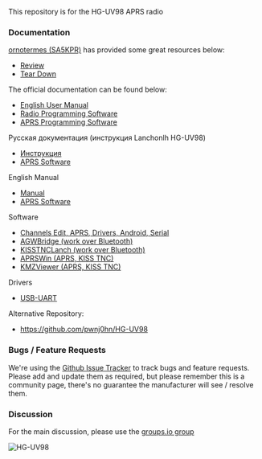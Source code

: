 This repository is for the HG-UV98 APRS radio

### Documentation
[ornotermes (SA5KPR)](https://github.com/ornotermes) has provided some great resources below:  
* [Review](https://www.reddit.com/r/amateurradio/comments/c0k0bh/first_look_at_hguv98_first_chinese_aprs_handheld/)  
* [Tear Down](https://www.reddit.com/r/amateurradio/comments/c3wurz/teardown_of_hguv98_the_first_chinese_aprs_handheld/)

The official documentation can be found below:  
* [English User Manual](https://ba4tb.qth.com/download/HG-UV98%20Manual.pdf)  
* [Radio Programming Software](https://ba4tb.qth.com/download/HG-UV98%20EN%20%20V2.0%20setup.rar) 
* [APRS Programming Software](http://www.ba4tb.qth.com/download/APRS_51Serial_20190525_A.rar)

Русская документация (инструкция Lanchonlh HG-UV98)
 * [Инструкция](https://github.com/dkxce/lanchonlh_hg-uv98_ru_manual)
 * [APRS Software](https://github.com/dkxce/HG-UV98/blob/master/Software/20200822%20Manual/Russian.md)

English Manual
 * [Manual](https://github.com/dkxce/lanchonlh_hg-uv98_ru_manual/tree/main/English)
 * [APRS Software](https://github.com/dkxce/HG-UV98/tree/master/Software/20200822%20Manual)

Software
 * [Channels Edit, APRS, Drivers, Android, Serial](Software)
 * [AGWBridge (work over Bluetooth)](https://github.com/dkxce/AGWBridge)
 * [KISSTNCLanch (work over Bluetooth)](https://github.com/dkxce/KISSTNCLanchHG-UV98)
 * [APRSWin (APRS, KISS TNC)](https://github.com/dkxce/APRSWin)
 * [KMZViewer (APRS, KISS TNC)](https://github.com/dkxce/KMZViewer)

Drivers     
 * [USB-UART](Drivers)     
 
Alternative Repository:             
 * https://github.com/pwnj0hn/HG-UV98

### Bugs / Feature Requests

We're using the [Github Issue Tracker](https://github.com/marrold/HG-UV98/issues) to track bugs and feature requests. Please add and update them as required, but please remember this is a community page, there's no guarantee the manufacturer will see / resolve them.

### Discussion

For the main discussion, please use the [groups.io group](https://groups.io/g/HG-UV98-users)

![HG-UV98](/images/HG-UV98.jpg )
